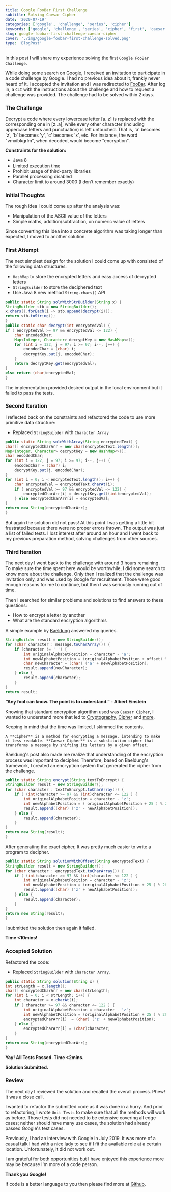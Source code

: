 ```yaml
---
title: Google FooBar First Challenge
subtitle: Solving Caesar Cipher
date: '2020-07-19'
categories: ['google', 'challenge', 'series', 'cipher']
keywords: ['google', 'challenge', 'series', 'cipher', 'first', 'caesar']
slug: google-foobar-first-challenge-caesar-cipher
cover: './img/google-foobar-first-challenge-solved.png'
type: 'BlogPost'
---
```

 
In this post I will share my experience solving the first `Google FooBar Challenge`.

While doing some search on Google, I received an invitation to participate in a code challenge by Google. I had no previous idea about it, frankly never heard of it. I accepted the invitation and I was redirected to [FooBar](https://foobar.withgoogle.com). After log in, a `CLI` with the instructions about the challenge and how to request a challenge was provided. The challenge had to be solved within 2 days.
 
### The Challenge
Decrypt a code where every lowercase letter [a..z] is replaced with the corresponding one in [z..a], while every other character (including uppercase letters and punctuation) is left untouched. That is, 'a' becomes 'z', 'b' becomes 'y', 'c' becomes 'x', etc.  For instance, the word "vmxibkgrlm", when decoded, would become "encryption".
 
__Constraints for the solution:__
- Java 8
- Limited execution time
- Prohibit usage of third-party libraries
- Parallel processing disabled
- Character limit to around 3000 (I don’t remember exactly)
 
### Initial Thoughts
The rough idea I could come up after the analysis was:
- Manipulation of the ASCII value of the letters
- Simple maths, addition/subtraction, on numeric value of letters
 
Since converting this idea into a concrete algorithm was taking longer than expected, I moved to another solution.
 
### First Attempt
The next simplest design for the solution I could come up with consisted of the following data structures:
- `HashMap` to store the encrypted letters and easy access of decrypted letters
- `StringBuilder` to store the deciphered text
-  Use Java 8 new method `String.chars()` API
 
```java
public static String solnWithStrBuilder(String x) {
StringBuilder stb = new StringBuilder();
x.chars().forEach(i -> stb.append(decrypt(i)));
return stb.toString();
}
public static char decrypt(int encryptedVal) {
if ( encryptedVal >= 97 && encryptedVal <= 122) {
    char encodedChar;
    Map<Integer, Character> decryptKey = new HashMap<>();
    for (int i = 122, j = 97; i >= 97; i--, j++) {
        encodedChar = (char) i;
        decryptKey.put(j, encodedChar);
    }
    return decryptKey.get(encryptedVal);
}
else return (char)encryptedVal;
}
```
 
The implementation provided desired output in the local environment but it failed to pass the tests.
 
### Second Iteration
I reflected back on the constraints and refactored the code to use more primitive data structure:
- Replaced `StringBuilder` with `Character Array`
 
```java
public static String solnWithArray(String encryptedText) {
char[] encryptedCharArr = new char[encryptedText.length()];
Map<Integer, Character> decryptKey = new HashMap<>();
char encodedChar;
for (int i = 122, j = 97; i >= 97; i--, j++) {
    encodedChar = (char) i;
    decryptKey.put(j, encodedChar);
}
for (int i = 0; i < encryptedText.length(); i++) {
    char encryptedVal = encryptedText.charAt(i);
    if ( encryptedVal >= 97 && encryptedVal <= 122) {
        encryptedCharArr[i] = decryptKey.get((int)encryptedVal);
    } else encryptedCharArr[i] = encryptedVal;
}
return new String(encryptedCharArr);
}
```
 
But again the solution did not pass! At this point I was getting a little bit frustrated because there were no proper errors thrown. The output was just a list of failed tests. I lost interest after around an hour and I went back to my previous preparation method, solving challenges from other sources.
 
### Third Iteration
The next day I went back to the challenge with around 3 hours remaining. To make sure the time spent here would be worthwhile, I did some search to know more about the challenge. Only then I realized that the challenge was invitation only, and was used by Google for recruitment. Those were good enough reasons for me to continue, but then I was seriously running out of time.
 
Then I searched for similar problems and solutions to find answers to these questions:
- How to encrypt a letter by another
- What are the standard encryption algorithms
 
A simple example by [Baeldung](https://www.baeldung.com/java-caesar-cipher) answered my queries.
 
```java
StringBuilder result = new StringBuilder();
for (char character : message.toCharArray()) {
    if (character != ' ') {
        int originalAlphabetPosition = character - 'a';
        int newAlphabetPosition = (originalAlphabetPosition + offset) % 26;
        char newCharacter = (char) ('a' + newAlphabetPosition);
        result.append(newCharacter);
    } else {
        result.append(character);
    }
}
return result;
```
 
**“Any fool can know. The point is to understand.” - Albert Einstein**
 
Knowing that standard encryption algorithm used was `Caesar Cipher`, I wanted to understand more that led to [Cryptography](https://github.com/codeanit/til/issues/43), [Cipher](https://github.com/codeanit/til/issues/107) and [more](https://github.com/codeanit/til/issues).
 
Keeping in mind that the time was limited, I skimmed the contents.
 
`A **Cipher** is a method for encrypting a message, intending to make it less readable. **Caesar Cipher** is a substitution cipher that transforms a message by shifting its letters by a given offset.`
 
Baeldung's post also made me realize that understanding of the encryption process was important to decipher. Therefore, based on Baeldung's framework, I created an encryption system that generated the cipher from the challenge.
 
```java
public static String encrypt(String textToEncrypt) {
StringBuilder result = new StringBuilder();
for (char character : textToEncrypt.toCharArray()) {
    if ( (int)character >= 97 && (int)character <= 122 ) {
        int originalAlphabetPosition = character - 'z';
        int newAlphabetPosition = ( originalAlphabetPosition + 25 ) % 26;
        result.append((char) ('z' - newAlphabetPosition));
    } else {
        result.append(character);
    }
}
return new String(result);
}
```
 
After generating the exact cipher, It was pretty much easier to write a program to decipher.
 
```java
public static String solutionWithOffset(String encryptedText) {
StringBuilder result = new StringBuilder();
for (char character : encryptedText.toCharArray()) {
    if ( (int)character >= 97 && (int)character <= 122 ) {
        int originalAlphabetPosition = character - 'z';
        int newAlphabetPosition = (originalAlphabetPosition + 25 ) % 26;
        result.append((char) ('z' + newAlphabetPosition));
    } else {
        result.append(character);
    }
}
return new String(result);
}
```
 
I submitted the solution then again it failed.
 
__Time <10mins!__
 
### Accepted Solution
Refactored the code:
- Replaced `StringBuilder` with `Character Array`.
 
```java
public static String solution(String x) {
int strLength = x.length();
char[] encryptedCharArr = new char[strLength];
for (int i = 0; i < strLength; i++) {
    int character = x.charAt(i);
    if ( character >= 97 && character <= 122 ) {
        int originalAlphabetPosition = character - 'z';
        int newAlphabetPosition = (originalAlphabetPosition + 25 ) % 26;
        encryptedCharArr[i]  = (char) ('z' + newAlphabetPosition);
    } else {
        encryptedCharArr[i] = (char)character;
    }
}
return new String(encryptedCharArr);
}
```
 
__Yay! All Tests Passed. Time <2mins.__
 
**Solution Submitted.**
 
### Review
The next day I reviewed the solution and recalled the overall process. Phew! It was a close call.
 
I wanted to refactor the submitted code as it was done in a hurry. And prior to refactoring, I wrote `Unit Tests` to make sure that all the methods will work as before. Those tests did not needed to be extensive covering all edge cases; neither should have many use cases, the solution had already passed Google's test cases.
 
Previously, I had an interview with Google in July 2019. It was more of a casual talk I had with a nice lady to see if I fit the available role at a certain location. Unfortunately, it did not work out.
 
I am grateful for both opportunities but I have enjoyed this experience more may be because I'm more of a code person.
 
__Thank you Google!__
 
If code is a better language to you then please find more at [Github](https://github.com/JavaCheatsheet/codechallenge).
